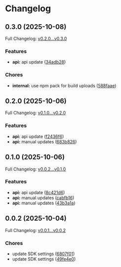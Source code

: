 # Changelog

## 0.3.0 (2025-10-08)

Full Changelog: [v0.2.0...v0.3.0](https://github.com/bountylaboratories/typescript-sdk/compare/v0.2.0...v0.3.0)

### Features

* **api:** api update ([34adb28](https://github.com/bountylaboratories/typescript-sdk/commit/34adb28e119b3b2e2934cccb18c7b784fcd60292))


### Chores

* **internal:** use npm pack for build uploads ([588faae](https://github.com/bountylaboratories/typescript-sdk/commit/588faae4eeb890390414e6e8a48c319d6506a4af))

## 0.2.0 (2025-10-06)

Full Changelog: [v0.1.0...v0.2.0](https://github.com/bountylaboratories/typescript-sdk/compare/v0.1.0...v0.2.0)

### Features

* **api:** api update ([f2436f6](https://github.com/bountylaboratories/typescript-sdk/commit/f2436f616175aefe807274d0edc224fcc6e16d86))
* **api:** manual updates ([683b826](https://github.com/bountylaboratories/typescript-sdk/commit/683b8264936c39813d046fd441f4bfc4295bbb5f))

## 0.1.0 (2025-10-06)

Full Changelog: [v0.0.2...v0.1.0](https://github.com/bountylaboratories/typescript-sdk/compare/v0.0.2...v0.1.0)

### Features

* **api:** api update ([8c421d6](https://github.com/bountylaboratories/typescript-sdk/commit/8c421d65892a6702092b8c6639ca7101a589a3da))
* **api:** manual updates ([cabfb16](https://github.com/bountylaboratories/typescript-sdk/commit/cabfb168d8670cbd51ecee3c1a6c20a7e9890d1d))
* **api:** manual updates ([43b3a1a](https://github.com/bountylaboratories/typescript-sdk/commit/43b3a1a94ca496719351421c841f21a78f8526c1))

## 0.0.2 (2025-10-04)

Full Changelog: [v0.0.1...v0.0.2](https://github.com/bountylaboratories/typescript-sdk/compare/v0.0.1...v0.0.2)

### Chores

* update SDK settings ([6807f01](https://github.com/bountylaboratories/typescript-sdk/commit/6807f010d1b488dc16cb816b58ebc7e2a1577e9f))
* update SDK settings ([49fe4e0](https://github.com/bountylaboratories/typescript-sdk/commit/49fe4e083e67eb8779f814a1c3d55c7372ae6965))
